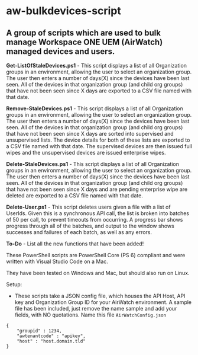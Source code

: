# aw-bulkdevices-script
## A group of scripts which are used to bulk manage Workspace ONE UEM (AirWatch) managed devices and users.

**Get-ListOfStaleDevices.ps1** - This script displays a list of all Organization groups in an environment, allowing the user to select an organization group. 
The user then enters a number of days(X) since the devices have been last seen.
All of the devices in that organization group (and child org groups) that have not been seen since X days are exported to a CSV file named with that date.


**Remove-StaleDevices.ps1** - This script displays a list of all Organization groups in an environment, allowing the user to select an organization group. 
The user then enters a number of days(X) since the devices have been last seen.
All of the devices in that organization group (and child org groups) that have not been seen since X days are sorted into supervised and unsupervised lists. The device details for both of these lists are exported to a CSV file named with that date.
The supervised devices are then issued full wipes and the unsupervised devices are issued enterprise wipes.


**Delete-StaleDevices.ps1** - This script displays a list of all Organization groups in an environment, allowing the user to select an organization group. 
The user then enters a number of days(X) since the devices have been last seen.
All of the devices in that organization group (and child org groups) that have not been seen since X days and are pending enterprise wipe are deleted are exported to a CSV file named with that date.


**Delete-User.ps1** - This script deletes users given a file with a list of UserIds. Given this is a synchronous API call, the list is broken into batches of 50 per call, to prevent timeouts from occurring. A progress bar shows progress through all of the batches, and output to the window shows successes and failures of each batch, as well as any errors.


**To-Do** - List all the new functions that have been added!

These PowerShell scripts are PowerShell Core (PS 6) compliant and were written with Visual Studio Code on a Mac. 

They have been tested on Windows and Mac, but should also run on Linux. 

Setup:
* These scripts take a JSON config file, which houses the API Host, API key and Organization Group ID for your AirWatch environment. A sample file has been included, just remove the name sample and add your fields, with NO quotations. Name this file `AirWatchConfig.json`
```
{
    "groupid" : 1234,
    "awtenantcode" : "apikey",
    "host" : "host.domain.tld"
}
```

